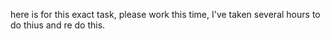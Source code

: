 here is for this exact task, please work this time, I've taken several hours to do thius and re do this.

